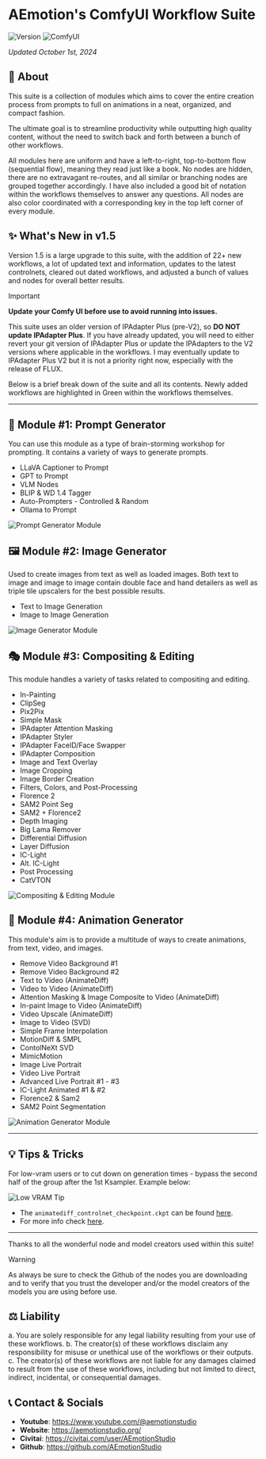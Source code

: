 # AEmotion's ComfyUI Workflow Suite

![Version](https://img.shields.io/badge/version-v1.5-blue.svg)
![ComfyUI](https://img.shields.io/badge/ComfyUI-compatible-green.svg)

*Updated October 1st, 2024*

## 📖 About

This suite is a collection of modules which aims to cover the entire creation process from prompts to full on animations in a neat, organized, and compact fashion.

The ultimate goal is to streamline productivity while outputting high quality content, without the need to switch back and forth between a bunch of other workflows.

All modules here are uniform and have a left-to-right, top-to-bottom flow (sequential flow), meaning they read just like a book. No nodes are hidden, there are no extravagant re-routes, and all similar or branching nodes are grouped together accordingly. I have also included a good bit of notation within the workflows themselves to answer any questions. All nodes are also color coordinated with a corresponding key in the top left corner of every module.

## ✨ What's New in v1.5

Version 1.5 is a large upgrade to this suite, with the addition of 22+ new workflows, a lot of updated text and information, updates to the latest controlnets, cleared out dated workflows, and adjusted a bunch of values and nodes for overall better results.

> [!IMPORTANT]
> **Update your Comfy UI before use to avoid running into issues.**
>
> This suite uses an older version of IPAdapter Plus (pre-V2), so **DO NOT update IPAdapter Plus**. If you have already updated, you will need to either revert your git version of IPAdapter Plus or update the IPAdapters to the V2 versions where applicable in the workflows. I may eventually update to IPAdapter Plus V2 but it is not a priority right now, especially with the release of FLUX.

Below is a brief break down of the suite and all its contents. Newly added workflows are highlighted in Green within the workflows themselves.

---

## 🎨 Module #1: Prompt Generator

You can use this module as a type of brain-storming workshop for prompting. It contains a variety of ways to generate prompts.

- LLaVA Captioner to Prompt
- GPT to Prompt
- VLM Nodes
- BLIP & WD 1.4 Tagger
- Auto-Prompters - Controlled & Random
- Ollama to Prompt

![Prompt Generator Module](images/1.jpeg)

## 🖼️ Module #2: Image Generator

Used to create images from text as well as loaded images. Both text to image and image to image contain double face and hand detailers as well as triple tile upscalers for the best possible results.

- Text to Image Generation
- Image to Image Generation

![Image Generator Module](images/2.jpeg)

## 🎭 Module #3: Compositing & Editing

This module handles a variety of tasks related to compositing and editing.

- In-Painting
- ClipSeg
- Pix2Pix
- Simple Mask
- IPAdapter Attention Masking
- IPAdapter Styler
- IPAdapter FaceID/Face Swapper
- IPAdapter Composition
- Image and Text Overlay
- Image Cropping
- Image Border Creation
- Filters, Colors, and Post-Processing
- Florence 2
- SAM2 Point Seg
- SAM2 + Florence2
- Depth Imaging
- Big Lama Remover
- Differential Diffusion
- Layer Diffusion
- IC-Light
- Alt. IC-Light
- Post Processing
- CatVTON

![Compositing & Editing Module](images/3.jpeg)

## 🎥 Module #4: Animation Generator

This module's aim is to provide a multitude of ways to create animations, from text, video, and images.

- Remove Video Background #1
- Remove Video Background #2
- Text to Video (AnimateDiff)
- Video to Video (AnimateDiff)
- Attention Masking & Image Composite to Video (AnimateDiff)
- In-paint Image to Video (AnimateDiff)
- Video Upscale (AnimateDiff)
- Image to Video (SVD)
- Simple Frame Interpolation
- MotionDiff & SMPL
- ContolNeXt SVD
- MimicMotion
- Image Live Portrait
- Video Live Portrait
- Advanced Live Portrait #1 - #3
- IC-Light Animated #1 & #2
- Florence2 & Sam2
- SAM2 Point Segmentation

![Animation Generator Module](images/4.jpeg)

---

## 💡 Tips & Tricks

For low-vram users or to cut down on generation times - bypass the second half of the group after the 1st Ksampler. Example below:

![Low VRAM Tip](images/5.png)

- The `animatediff_controlnet_checkpoint.ckpt` can be found [here](https://huggingface.co/crishhh/animatediff_controlnet/blob/main/controlnet_checkpoint.ckpt).
- For more info check [here](https://github.com/crystallee-ai/animatediff-controlnet).

---

Thanks to all the wonderful node and model creators used within this suite!

> [!WARNING]
> As always be sure to check the Github of the nodes you are downloading and to verify that you trust the developer and/or the model creators of the models you are using before use.

## ⚖️ Liability

a. You are solely responsible for any legal liability resulting from your use of these workflows.
b. The creator(s) of these workflows disclaim any responsibility for misuse or unethical use of the workflows or their outputs.
c. The creator(s) of these workflows are not liable for any damages claimed to result from the use of these workflows, including but not limited to direct, indirect, incidental, or consequential damages.

## 📞 Contact & Socials

- **Youtube**: <https://www.youtube.com/@aemotionstudio>
- **Website**: <https://aemotionstudio.org/>
- **Civitai**: <https://civitai.com/user/AEmotionStudio>
- **Github**: <https://github.com/AEmotionStudio>
